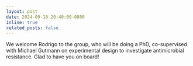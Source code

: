 ```yaml
---
layout: post
date: 2024-09-16 20:40:00-0800
inline: true
related_posts: false
---
```


We welcome Rodrigo to the group, who will be doing a PhD, co-supervised with Michael Gutmann on experimental design to 
investigate antimicrobial resistance. Glad to have you on board!